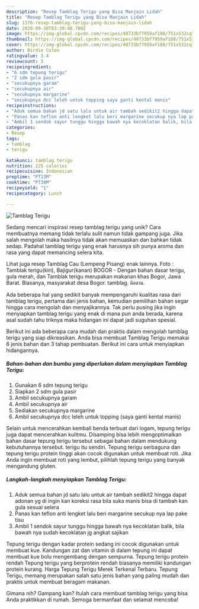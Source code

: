 ```yaml
---
description: "Resep Tamblag Terigu yang Bisa Manjain Lidah"
title: "Resep Tamblag Terigu yang Bisa Manjain Lidah"
slug: 1376-resep-tamblag-terigu-yang-bisa-manjain-lidah
date: 2020-09-30T03:39:48.700Z
image: https://img-global.cpcdn.com/recipes/40733bf7959af188/751x532cq70/tamblag-terigu-foto-resep-utama.jpg
thumbnail: https://img-global.cpcdn.com/recipes/40733bf7959af188/751x532cq70/tamblag-terigu-foto-resep-utama.jpg
cover: https://img-global.cpcdn.com/recipes/40733bf7959af188/751x532cq70/tamblag-terigu-foto-resep-utama.jpg
author: Birdie Colon
ratingvalue: 3.4
reviewcount: 3
recipeingredient:
- "6 sdm tepung terigu"
- "2 sdm gula pasir"
- "secukupnya garam"
- "secukupnya air"
- "secukupnya margarine"
- "secukupnya dcc leleh untuk topping saya ganti kental manis"
recipeinstructions:
- "Aduk semua bahan jd satu lalu untuk air tambah sedikit2 hingga dapat adonan yg di ingin kan koreksi rasa bila suka manis bisa di tambah kan gula sesuai selera"
- "Panas kan teflon anti lengket lalu beri margarine secukup nya lap pake tisu"
- "Ambil 1 sendok sayur tunggu hingga bawah nya kecoklatan balik, bila bawah nya sudah kecoklatan jg angkat sajikan"
categories:
- Resep
tags:
- tamblag
- terigu

katakunci: tamblag terigu 
nutrition: 225 calories
recipecuisine: Indonesian
preptime: "PT13M"
cooktime: "PT38M"
recipeyield: "1"
recipecategory: Lunch

---
```



![Tamblag Terigu](https://img-global.cpcdn.com/recipes/40733bf7959af188/751x532cq70/tamblag-terigu-foto-resep-utama.jpg)

Sedang mencari inspirasi resep tamblag terigu yang unik? Cara membuatnya memang tidak terlalu sulit namun tidak gampang juga. Jika salah mengolah maka hasilnya tidak akan memuaskan dan bahkan tidak sedap. Padahal tamblag terigu yang enak harusnya sih punya aroma dan rasa yang dapat memancing selera kita.

Lihat juga resep Tamblag Cau (Lempeng Pisang) enak lainnya. Foto : Tamblak terigu(kiri), Bajigur(kanan) BOGOR - Dengan bahan dasar terigu, gula merah, dan Tamblak terigu merupakan makanan khas Bogor, Jawa Barat. Biasanya, masyarakat desa Bogor. tamblag. ติดตาม.

Ada beberapa hal yang sedikit banyak mempengaruhi kualitas rasa dari tamblag terigu, pertama dari jenis bahan, kemudian pemilihan bahan segar hingga cara mengolah dan menyajikannya. Tak perlu pusing jika ingin menyiapkan tamblag terigu yang enak di mana pun anda berada, karena asal sudah tahu triknya maka hidangan ini dapat jadi suguhan spesial.


Berikut ini ada beberapa cara mudah dan praktis dalam mengolah tamblag terigu yang siap dikreasikan. Anda bisa membuat Tamblag Terigu memakai 6 jenis bahan dan 3 tahap pembuatan. Berikut ini cara untuk menyiapkan hidangannya.

<!--inarticleads1-->

##### Bahan-bahan dan bumbu yang diperlukan dalam menyiapkan Tamblag Terigu:

1. Gunakan 6 sdm tepung terigu
1. Siapkan 2 sdm gula pasir
1. Ambil secukupnya garam
1. Ambil secukupnya air
1. Sediakan secukupnya margarine
1. Ambil secukupnya dcc leleh untuk topping (saya ganti kental manis)


Selain untuk mencerahkan kembali benda terbuat dari logam, tepung terigu juga dapat mencerahkan kulitmu. Disamping bisa lebih mengoptimalkan bahan dasar tepung terigu tersebut sebagai bahan dalam mendukung kebutuhannya tersebut. terigu itu sendiri. Tepung terigu serbaguna dan tepung terigu protein tinggi akan cocok digunakan untuk membuat roti. Jika Anda ingin membuat roti yang lembut, pilihlah tepung terigu yang banyak mengandung gluten. 

<!--inarticleads2-->

##### Langkah-langkah menyiapkan Tamblag Terigu:

1. Aduk semua bahan jd satu lalu untuk air tambah sedikit2 hingga dapat adonan yg di ingin kan koreksi rasa bila suka manis bisa di tambah kan gula sesuai selera
1. Panas kan teflon anti lengket lalu beri margarine secukup nya lap pake tisu
1. Ambil 1 sendok sayur tunggu hingga bawah nya kecoklatan balik, bila bawah nya sudah kecoklatan jg angkat sajikan


Tepung terigu dengan kadar protein sedang ini cocok digunakan untuk membuat kue. Kandungan zat dan vitamin di dalam tepung ini dapat membuat kue bolu mengembang dengan sempurna. Tepung terigu protein rendah Tepung terigu yang berprotein rendah biasanya memiliki kandungan protein kurang. Harga Tepung Terigu Merek Terkenal Terbaru. Tepung Terigu, memang merupakan salah satu jenis bahan yang paling mudah dan praktis untuk membuat beragam makanan. 

Gimana nih? Gampang kan? Itulah cara membuat tamblag terigu yang bisa Anda praktikkan di rumah. Semoga bermanfaat dan selamat mencoba!
